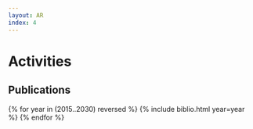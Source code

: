 ```yaml
---
layout: AR
index: 4
---
```


# Activities

## Publications

{% for year in (2015..2030) reversed %}
   {% include biblio.html year=year %}
{% endfor %}

